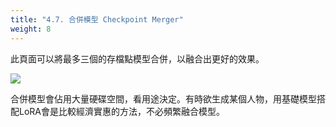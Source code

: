 ```yaml
---
title: "4.7. 合併模型 Checkpoint Merger"
weight: 8
---
```


此頁面可以將最多三個的存檔點模型合併，以融合出更好的效果。

![](../../images/checkpoint-merger-1.webp)

合併模型會佔用大量硬碟空間，看用途決定。有時欲生成某個人物，用基礎模型搭配LoRA會是比較經濟實惠的方法，不必頻繁融合模型。
